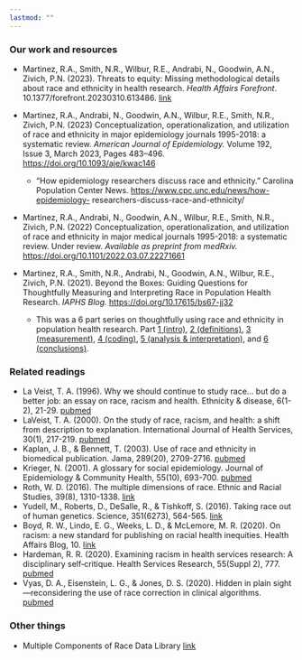 ```yaml
---
lastmod: ""
---
```


### Our work and resources

+ Martinez, R.A., Smith, N.R., Wilbur, R.E., Andrabi, N., Goodwin, A.N., Zivich, P.N. (2023). Threats to equity: Missing methodological details about race and ethnicity in health research. *Health Affairs Forefront*. 10.1377/forefront.20230310.613486. [link](https://www.healthaffairs.org/content/forefront/threats-equity-missing-methodological-details-race-and-ethnicity-health-research)

+ Martinez, R.A., Andrabi, N., Goodwin, A.N., Wilbur, R.E., Smith, N.R., Zivich, P.N. (2023) Conceptualization, operationalization, and utilization of race and ethnicity in major epidemiology journals 1995-2018: a systematic review. *American Journal of Epidemiology.* Volume 192, Issue 3, March 2023, Pages 483–496. https://doi.org/10.1093/aje/kwac146
    + “How epidemiology researchers discuss race and ethnicity.” Carolina Population Center News. https://www.cpc.unc.edu/news/how-epidemiology- researchers-discuss-race-and-ethnicity/

+ Martinez, R.A., Andrabi, N., Goodwin, A.N., Wilbur, R.E., Smith, N.R., Zivich, P.N. (2022) Conceptualization, operationalization, and utilization of race and ethnicity in major medical journals 1995-2018: a systematic review. Under review. *Available as preprint from medRxiv.* https://doi.org/10.1101/2022.03.07.22271661

+ Martinez, R.A., Smith, N.R., Andrabi, N., Goodwin, A.N., Wilbur, R.E., Zivich, P.N. (2021). Beyond the Boxes: Guiding Questions for Thoughtfully Measuring and Interpreting Race in Population Health Research. *IAPHS Blog.* https://doi.org/10.17615/bs67-jj32
    + This was a 6 part series on thoughtfully using race and ethnicity in population health research. Part [1 (intro)](https://iaphs.org/beyond-the-boxes-part-1-guiding-questions-for-thoughtfully-measuring-and-interpreting-race-in-population-health-research/), [2 (definitions)](https://iaphs.org/beyond-the-boxes-part-2-defining-race-and-ethnicity/), [3 (measurement)](https://iaphs.org/beyond-the-boxes-part-3-measuring-race-and-ethnicity-to-align-with-your-research/), [4 (coding)](https://iaphs.org/beyond-the-boxes-part-4-complications-in-coding-race-and-ethnicity/), [5 (analysis & interpretation)](https://iaphs.org/beyond-the-boxes-part-5-analysis-and-interpretation-of-race-and-ethnicity/), and [6 (conclusions)](https://iaphs.org/beyond-the-boxes-part-6-final-thoughts-and-gratitude-to-our-communities/).

### Related readings

+ La Veist, T. A. (1996). Why we should continue to study race... but do a better job: an essay on race, racism and health. Ethnicity & disease, 6(1-2), 21-29. [pubmed](https://pubmed.ncbi.nlm.nih.gov/8882833/)
+ LaVeist, T. A. (2000). On the study of race, racism, and health: a shift from description to explanation. International Journal of Health Services, 30(1), 217-219. [pubmed](https://pubmed.ncbi.nlm.nih.gov/10707307/)
+ Kaplan, J. B., & Bennett, T. (2003). Use of race and ethnicity in biomedical publication. Jama, 289(20), 2709-2716. [pubmed](https://pubmed.ncbi.nlm.nih.gov/12771118/)
+ Krieger, N. (2001). A glossary for social epidemiology. Journal of Epidemiology & Community Health, 55(10), 693-700. [pubmed](https://pubmed.ncbi.nlm.nih.gov/11553651/)
+ Roth, W. D. (2016). The multiple dimensions of race. Ethnic and Racial Studies, 39(8), 1310-1338. [link](https://doi.org/10.1080/01419870.2016.1140793)
+ Yudell, M., Roberts, D., DeSalle, R., & Tishkoff, S. (2016). Taking race out of human genetics. Science, 351(6273), 564-565. [link](https://science.sciencemag.org/content/351/6273/564)
+ Boyd, R. W., Lindo, E. G., Weeks, L. D., & McLemore, M. R. (2020). On racism: a new standard for publishing on racial health inequities. Health Affairs Blog, 10. [link](https://www.healthaffairs.org/do/10.1377/hblog20200630.939347/full/)
+ Hardeman, R. R. (2020). Examining racism in health services research: A disciplinary self‐critique. Health Services Research, 55(Suppl 2), 777. [pubmed](https://pubmed.ncbi.nlm.nih.gov/32976632/)
+ Vyas, D. A., Eisenstein, L. G., & Jones, D. S. (2020). Hidden in plain sight—reconsidering the use of race correction in clinical algorithms. [pubmed](https://pubmed.ncbi.nlm.nih.gov/32853499/)


### Other things
+ Multiple Components of Race Data Library [link](https://kinder.rice.edu/research/multiple-components-race-data-library)
